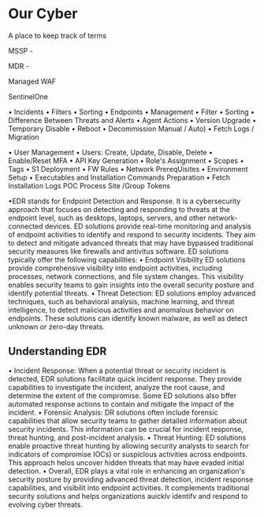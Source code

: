 # Our Cyber 
 A place to keep track of terms 

MSSP -

MDR -

Managed WAF

SentinelOne 

• Incidents
• Filters
• Sorting
• Endpoints
• Management
• Filter
• Sorting
• Difference Between Threats and Alerts
• Agent Actions
• Version Upgrade
• Temporary Disable
• Reboot
• Decommission Manual / Auto)
• Fetch Logs / Migration

• User Management
• Users: Create, Update, Disable, Delete
• Enable/Reset MFA
• API Key Generation
• Role's Assignment
• Scopes
• Tags
• S1 Deployment
• FW Rules
• Network PrereqUisites
• Environment Setup
• Executables and Installation
Commands Preparation
• Fetch Installation Logs
POC Process
Site /Group Tokens

•EDR stands for Endpoint Detection and Response. It is a cybersecurity approach that focuses on detecting and responding to threats at the endpoint level, such as desktops, laptops, servers, and other network-connected devices. ED solutions provide real-time monitoring and analysis of endpoint activities to identify and respond to security incidents.
They aim to detect and mitigate advanced threats that may have bypassed traditional security measures like firewalls and antivitus software. ED solutions typically offer the following capabilities:
• Endpoint Visibility ED solutions provide comprehensive visibility into endpoint activities, including processes, network connections, and file system changes. This visibility enables security teams to gain insights into the overall security posture and identify potential threats.
• Threat Detection: ED solutions employ advanced techniques, such as behavioral analysis, machine learning, and threat intelligence, to detect malicious activities and anomalous behavior on endpoints. These solutions can identify known malware, as well as detect unknown or zero-day threats.

## Understanding EDR
• Incident Response: When a potential threat or security incident is detected, EDR solutions facilitate quick incident response. They provide capabilities to investigate the incident, analyze the root cause, and determine the extent of the compromise. Some ED solutions also bffer automated response actions to contain and mitigate the impact of the incident.
• Forensic Analysis: DR solutions often include forensic capabilities that allow security teams to gather detailed information about security incidents. This information can be crucial for incident response, threat hunting, and post-incident analysis.
• Threat Hunting: ED solutions enable proactive threat hunting by allowing security analysts to search for indicators of compromise IOCs) or suspiclous activities across endpoints. This approach helos uncover hidden threats that may have evaded initial detection.
• Overall, EDR plays a vital role in enhancing an organization's security posture by providing advanced threat detection, incident response capabilities, and visibilit into endpoint activities. It complements traditional security solutions and helps organizations auicklv identifv and respond to evolving cyber threats.